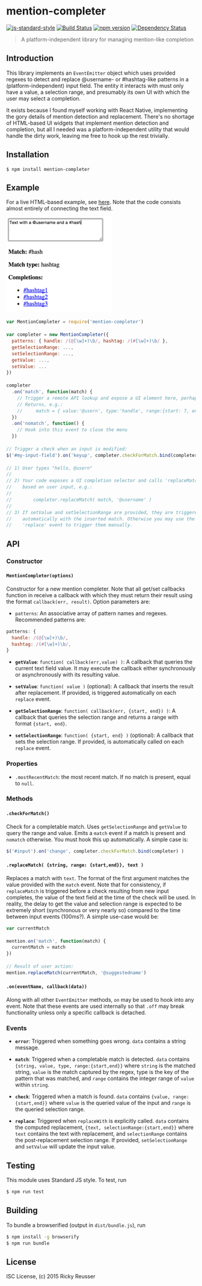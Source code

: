 # mention-completer

[![js-standard-style](https://img.shields.io/badge/code%20style-standard-brightgreen.svg?style=flat)](http://standardjs.com/)
[![Build Status](https://travis-ci.org/rreusser/mention-completer.svg?branch=master)](https://travis-ci.org/rreusser/mention-completer)
[![npm version](https://badge.fury.io/js/mention-completer.svg)](https://badge.fury.io/js/mention-completer)
[![Dependency Status](https://david-dm.org/rreusser/mention-completer.svg)](https://david-dm.org/rreusser/mention-completer)

> A platform-independent library for managing mention-like completion

## Introduction

This library implements an `EventEmitter` object which uses provided regexes to detect and replace @username- or #hashtag-like patterns in a (platform-independent) input field. The entity it interacts with must only have a value, a selection range, and presumably its own UI with which the user may select a completion.

It exists because I found myself working with React Native, implementing the gory details of mention detection and replacement. There's no shortage of HTML-based UI widgets that implement mention detection and completion, but all I needed was a platform-independent utility that would handle the dirty work, leaving me free to hook up the rest trivially.

## Installation

```
$ npm install mention-completer
```

## Example

For a live HTML-based example, see [here](http://rreusser.github.io/mention-completer/example). Note that the code consists almost entirely of connecting the text field.

[![HTML Screenshot](example/screenshot.png)](http://rreusser.github.io/mention-completer/example)

```javascript
var MentionCompleter = require('mention-completer')

var completer = new MentionCompleter({
  patterns: { handle: /(@[\w]+)\b/, hashtag: /(#[\w]+)\b/ },
  getSelectionRange: ...,
  setSelectionRange: ...,
  getValue: ...,
  setValue: ...
})
  
completer
  .on('match', function(match) {
    // Trigger a remote API lookup and expose a UI element here, perhaps.
    // Returns, e.g.:
    //     match = { value:'@usern', type:'handle', range:{start: 7, end: 13} }
  })
  .on('nomatch', function() {
    // Hook into this event to close the menu
  })

// Trigger a check when an input is modified:
$('#my-input-field').on('keyup', completer.checkForMatch.bind(completer) )

// 1) User types "hello, @usern"
//
// 2) Your code exposes a UI completion selector and calls 'replaceMatch'
//    based on user input, e.g.:
//
//        completer.replaceMatch( match, '@username' )
//
// 3) If setValue and setSelectionRange are provided, they are triggered
//    automatically with the inserted match. Otherwise you may use the
//    'replace' event to trigger them manually.
```

## API

### Constructor

#### `MentionCompleter(options)`

Constructor for a new mention completer. Note that all get/set callbacks function in receive a callback with which they must return their result using the format `callback(err, result)`. Option parameters are:
 - `patterns`: An associative array of pattern names and regexes. Recommended patterns are:
    
```javascript
patterns: {
  handle: /(@[\w]+)\b/,
  hashtag: /(#[\w]+)\b/,
}
```

 - **`getValue`**: `function( callback(err,value) )`: A callback that queries the current text field value. It may execute the callback either synchronously or asynchronously with its resulting value.

 - **`setValue`**: `function( value )` (optional): A callback that inserts the result after replacement. If provided, is triggered automatically on each `replace` event.

 - **`getSelectionRange`**: `function( callback(err, {start, end}) )`: A callback that queries the selection range and returns a range with format `{start, end}`.

 - **`setSelectionRange`**: `function( {start, end} )` (optional): A callback that sets the selection range. If provided, is automatically called on each `replace` event.

### Properties
 - `.mostRecentMatch`: the most recent match. If no match is present, equal to `null`.

### Methods

#### `.checkForMatch()`
Check for a completable match. Uses `getSelectionRange` and `getValue` to query the range and value. Emits a `match` event if a match is present and `nomatch` otherwise. You must hook this up automatically. A simple case is:

```javascript
$('#input').on('change', completer.checkForMatch.bind(completer) )
```

#### `.replaceMatch( {string, range: {start,end}}, text )`
Replaces a match with `text`. The format of the first argument matches the value provided with the `match` event. Note that for consistency, if `replaceMatch` is triggered before a check resulting from new input completes, the value of the text field at the time of the check will be used. In reality, the delay to get the value and selection range is expected to be extremely short (synchronous or very nearly so) compared to the time between input events (100ms?).  A simple use-case would be:

```javascript
var currentMatch

mention.on('match', function(match) {
  currentMatch = match
})

// Result of user action:
mention.replaceMatch(currentMatch, '@suggestedname')
```

#### `.on(eventName, callback(data))`
Along with all other `EventEmitter` methods, `on` may be used to hook into any event. Note that these events are used internally so that `.off` may break functionality unless only a specific callback is detached.

### Events
- **`error`**: Triggered when something goes wrong. `data` contains a string message.

- **`match`**: Triggered when a completable match is detected. `data` contains `{string, value, type, range:{start,end}}` where `string` is the matched string, `value` is the match captured by the regex, type is the key of the pattern that was matched, and `range` contains the integer range of `value` within `string`.

- **`check`**: Triggered when a match is found. `data` contains `{value, range:{start,end}}` where `value` is the queried value of the input and `range` is the queried selection range.

- **`replace`**: Triggered when `replaceWith` is explicitly called. `data` contains the computed replacement, `{text, selectionRange:{start,end}}` where `text` contains the text with replacement, and `selectionRange` contains the post-replacement selection range. If provided, `setSelectionRange` and `setValue` will update the input value.

## Testing

This module uses Standard JS style. To test, run

```bash
$ npm run test
```

## Building

To bundle a browserified (output in `dist/bundle.js`), run

```bash
$ npm install -g browserify
$ npm run bundle
```

## License

ISC License, (c) 2015 Ricky Reusser
